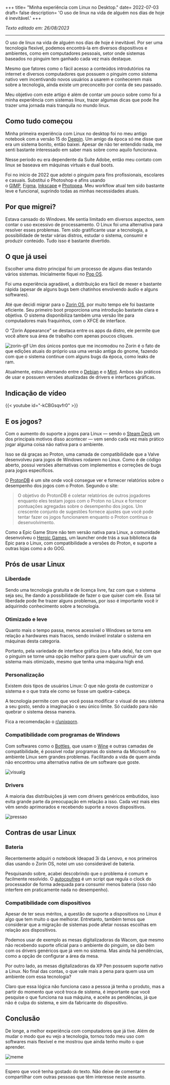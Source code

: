 +++
title= "Minha experiência com Linux no Desktop."
date= 2022-07-03
draft= false
description= 'O uso de linux na vida de alguém nos dias de hoje é inevitável.'
+++

*Texto editado em: 26/08/2023*

---

O uso de linux na vida de alguém nos dias de hoje é inevitável. Por ser uma tecnologia flexível, podemos encontrá-la em diversos dispositivos e ambientes, como em computadores pessoais, setor onde sistemas baseados no pinguim tem ganhado cada vez mais destaque.

Mesmo que fatores como o fácil acesso a conteúdos introdutórios na internet e diversos computadores que possuem o pinguim como sistema nativo vem incentivando novos usuários a usarem e conhecerem mais sobre a tecnologia, ainda existe um preconceito por conta de seu passado.

Meu objetivo com este artigo é além de contar um pouco sobre como foi a minha experiência com sistemas linux, trazer algumas dicas que pode lhe trazer uma jornada mais tranquila no mundo linux. 

## Como tudo começou

Minha primeira experiência com Linux no desktop foi no meu antigo notebook com a versão 15 do [Deepin](https://www.deepin.org/index/en). Um amigo da época só me disse que era um sistema bonito, então baixei. Apesar de não ter entendido nada, me senti bastante interessado em saber mais sobre como aquilo funcionava.

Nesse período eu era dependente da Suíte Adobe, então meu contato com linux se baseava em máquinas virtuais e dual boots.

Foi no início de 2022 que adotei o pinguim para fins profissionais, escolares e casuais. Substitui o Photoshop e afins usando o [GIMP](https://www.gimp.org/), [Figma](https://www.figma.com/), [Inkscape](https://inkscape.org/) e [Photopea](https://www.photopea.com/). Meu workflow atual tem sido bastante leve e funcional, suprindo todas as minhas necessidades atuais.

## Por que migrei?

Estava cansado do Windows. Me sentia limitado em diversos aspectos, sem contar o uso excessivo de processamento. O Linux foi uma alternativa para resolver esses problemas. Tem sido gratificante usar a tecnologia, a possibilidade de testar várias distros, estudar o sistema, consumir e produzir conteúdo. Tudo isso é bastante divertido.

## O que já usei

Escolher uma distro principal foi um processo de alguns dias testando vários sistemas. Inicialmente fiquei no [Pop OS](https://pop.system76.com/).

Foi uma experiência agradável, a distribuição era fácil de mexer e bastante rápida (apesar de alguns bugs bem chatinhos envolvendo áudio e alguns softwares).

Até que decidi migrar para o [Zorin OS](https://zorin.com/os/download/), por muito tempo ele foi bastante eficiente. Seu primeiro boot proporciona uma introdução bastante clara e objetiva. O sistema disponibiliza também uma versão lite para computadores mais fraquinhos, com o XFCE de interface.

O “Zorin Appearance” se destaca entre os apps da distro, ele permite que você altere sua área de trabalho com apenas poucos cliques.

![zorin-gif](img/zorin.gif)
Um dos únicos pontos que me incomodou no Zorin é o fato de que edições atuais do próprio usa uma versão antiga do gnome, fazendo com que o sistema continue com alguns bugs da época, como leaks de ram.

Atualmente, estou alternando entre o [Debian](https://www.debian.org/index.pt.html) e o [Mint](https://linuxmint.com/). Ambos são práticos de usar e possuem versões atualizadas de drivers e interfaces gráficas.

## Indicação de vídeo

{{< youtube id="-kCBGsqvfr0" >}}

## E os jogos?

Com o aumento do suporte a jogos para Linux — sendo o [Steam Deck](https://store.steampowered.com/steamdeck/) um dos principais motivos disso acontecer — vem sendo cada vez mais prático jogar alguma coisa não nativa para o ambiente.

Isso se dá graças ao Proton, uma camada de compatibilidade que a Valve desenvolveu para jogos de Windows rodarem no Linux. Como é de código aberto, possui versões alternativas com implementos e correções de bugs para jogos específicos.

O [ProtonDB](https://www.protondb.com/) é um site onde você consegue ver e fornecer relatórios sobre o desempenho dos jogos com o Proton. Segundo o site:

> O objetivo do ProtonDB é coletar relatórios de outros jogadores enquanto eles testam jogos com o Proton no Linux e fornecer pontuações agregadas sobre o desempenho dos jogos. Um crescente conjunto de sugestões fornece ajustes que você pode tentar fazer os jogos funcionarem enquanto o Proton continua o desenvolvimento.

Como a Epic Game Store não tem versão nativa para Linux, a comunidade desenvolveu o [Heroic Games](https://heroicgameslauncher.com/), um launcher onde trás a sua biblioteca da Epic para o Linux, com compatibilidade a versões do Proton, e suporte a outras lojas como a do GOG.

## Prós de usar Linux

### Liberdade

Sendo uma tecnologia gratuita e de licença livre, faz com que o sistema seja seu, lhe dando a possibilidade de fazer o que quiser com ele. Essa tal liberdade pode lhe trazer alguns problemas, por isso é importante você ir adquirindo conhecimento sobre a tecnologia.

### Otimizado e leve

Quanto mais o tempo passa, menos acessível o Windows se torna em relação a hardwares mais fracos, sendo inviável instalar o sistema em máquinas desta categoria.

Portanto, pela variedade de interface gráfica (ou a falta dela), faz com que o pinguim se torne uma opção melhor para quem quer usufruir de um sistema mais otimizado, mesmo que tenha uma máquina high end.

### Personalização

Existem dois tipos de usuários Linux: O que não gosta de customizar o sistema e o que trata ele como se fosse um quebra-cabeça.

A tecnologia permite com que você possa modificar o visual de seu sistema a seu gosto, sendo a imaginação o seu único limite. Só cuidado para não quebrar o sistema dessa maneira.

Fica a recomendação o [r/unixporn](https://www.reddit.com/r/unixporn/).

### Compatibilidade com programas de Windows

Com softwares como o [Bottles](https://usebottles.com/), que usam o [Wine](https://www.winehq.org/) e outras camadas de compatibilidade, é possível rodar programas do sistema da Microsoft no ambiente Linux sem grandes problemas. Facilitando a vida de quem ainda não encontrou uma alternativa nativa de um software que goste.

![visualg](img/visualg.png)

### Drivers

A maioria das distribuições já vem com drivers genéricos embutidos, isso evita grande parte da preocupação em relação a isso. Cada vez mais eles vêm sendo aprimorados e recebendo suporte a novos dispositivos.

![pressao](img/pressao.gif)

## Contras de usar Linux

### Bateria

Recentemente adquiri o notebook Ideapad 3i da Lenovo, e nos primeiros dias usando o Zorin OS, notei um uso considerável de bateria.

Pesquisando sobre, acabei descobrindo que o problema é comum e facilmente resolvido. O [autocpufreq](https://github.com/AdnanHodzic/auto-cpufreq) é um script que regula o clock do processador de forma adequada para consumir menos bateria (isso não interfere em praticamente nada no desempenho).

### Compatibilidade com dispositivos

Apesar de ter seus méritos, a questão de suporte a dispositivos no Linux é algo que tem muito o que melhorar. Entretanto, também temos que considerar que a migração de sistemas pode afetar nossas escolhas em relação aos dispositivos.

Podemos usar de exemplo as mesas digitalizadoras da Wacom, que mesmo não recebendo suporte oficial para o ambiente do pinguim, se dão bem com os drivers genéricos que já vem no sistema. Mas ainda há pendências, como a opção de configurar a área da mesa.

Por outro lado, as mesas digitalizadoras da XP Pen possuem suporte nativo a Linux. No final das contas, o que vale mais a pena para quem usa um ambiente com essa tecnologia?

Claro que essa lógica não funciona caso a pessoa já tenha o produto, mas a partir do momento que você troca de sistema, é importante que você pesquise o que funciona na sua máquina, e aceite as pendências, já que não é culpa do sistema, e sim da fabricante do dispositivo.

## Conclusão

De longe, a melhor experiência com computadores que já tive. Além de mudar o modo que eu vejo a tecnologia, tornou todo meu uso com softwares mais flexível e me mostrou que ainda tenho muito o que aprender.

![meme](img/meme.webp)

---

Espero que você tenha gostado do texto. Não deixe de comentar e compartilhar com outras pessoas que têm interesse neste assunto.